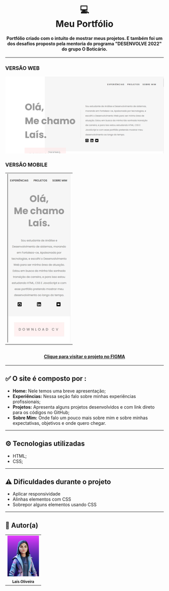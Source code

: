 <h1 align="center">
  💻<br>Meu Portfólio
</h1>

<h4 align="center">
  Portfólio criado com o intuito de mostrar meus projetos. E também foi um dos desafios proposto pela mentoria do programa "DESENVOLVE 2022" do grupo O Boticário.
</h4>

---

<h3>VERSÃO WEB</h3>

![Resultado final do projeto](./img/portfolio_preview.png)

<h3>VERSÃO MOBILE</h3>

<table align="center">
  <tr>
    <td align="center">
      <a href="https://github.com/laisfrr">
        <img src="./img/preview_mobile.png" width="200px;" alt=""/><br>
      </a>
    </td>
  </tr>
</table>

## <h4 align="center"><a href="https://www.figma.com/file/3xMjJ5KGTQxfeEdZt1PH1d/Portfolio-Template-(Community)?node-id=0%3A1">Clique para visitar o projeto no FIGMA</a></h4>

---

## ✅ O site é composto por :

-   **Home:** Nele temos uma breve apresentação;
-   **Experiências:** Nessa seção falo sobre minhas experiências profissionais;
-   **Projetos:** Apresenta alguns projetos desenvolvidos e com link direto para os códigos no GitHub;
-   **Sobre Mim:** Onde falo um pouco mais sobre mim e sobre minhas expectativas, objetivos e onde quero chegar.

---

## ⚙ Tecnologias utilizadas

-   HTML;
-   CSS;

---

## ⚠ Dificuldades durante o projeto

-   Aplicar responsividade
-   Alinhas elementos com CSS
-   Sobrepor alguns elementos usando CSS

---

## 👩 Autor(a)<br>

<table align="center">
  <tr>
    <td align="center">
      <a href="https://github.com/laisfrr">
        <img src="./img/avatar.jpg" width="100px;" alt=""/><br>
        <sub>
          <b>Laís Oliveira</b>
        </sub>
      </a>
    </td>
  </tr>
</table>
